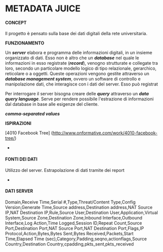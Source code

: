 # METADATA JUICE



#### CONCEPT 
Il progetto è pensato sulla base dei dati digitali della rete universitaria. 

**FUNZIONAMENTO**

Un ***server*** elabora e programma delle informazioni digitali, in un insieme organizzato di dati. Esso non è altro che un ***database*** nel quale le informazioni in esso registrate (***record***), venogno strutturate e collegate tra loro, secondo un particolare modello logico di tipo relazionale, gerarchico, reticolare o a oggetti. Queste operazioni vengono gestite attraverso un ***database management system***, ovvero un software di controllo e manipolazione dati, che interagisce con i dati del server. Esso può  registrat


Per interrogare il server bisogna creare delle ***query*** attraverso un ***data query language***. Serve per rendere possibile l'estrazione di informazioni dal database in base alle esigenze del cliente.

***comma-separated values*** 

**ISPIRAZIONI**

[4010 Facebook Tree] (http://www.onformative.com/work/4010-facebook-tree/)



-



#### FONTI DEI DATI
Utilizzo del server. Estrapolazione di dati tramite dei report



-



#### DATI SERVER
Domain,Receive Time,Serial #,Type,Threat/Content Type,Config Version,Generate Time,Source address,Destination address,NAT Source IP,NAT Destination IP,Rule,Source User,Destination User,Application,Virtual System,Source Zone,Destination Zone,Inbound Interface,Outbound Interface,Log Action,Time Logged,Session ID,Repeat Count,Source Port,Destination Port,NAT Source Port,NAT Destination Port,Flags,IP Protocol,Action,Bytes,Bytes Sent,Bytes Received,Packets,Start Time,Elapsed Time (sec),Category,Padding,seqno,actionflags,Source Country,Destination Country,cpadding,pkts_sent,pkts_received
